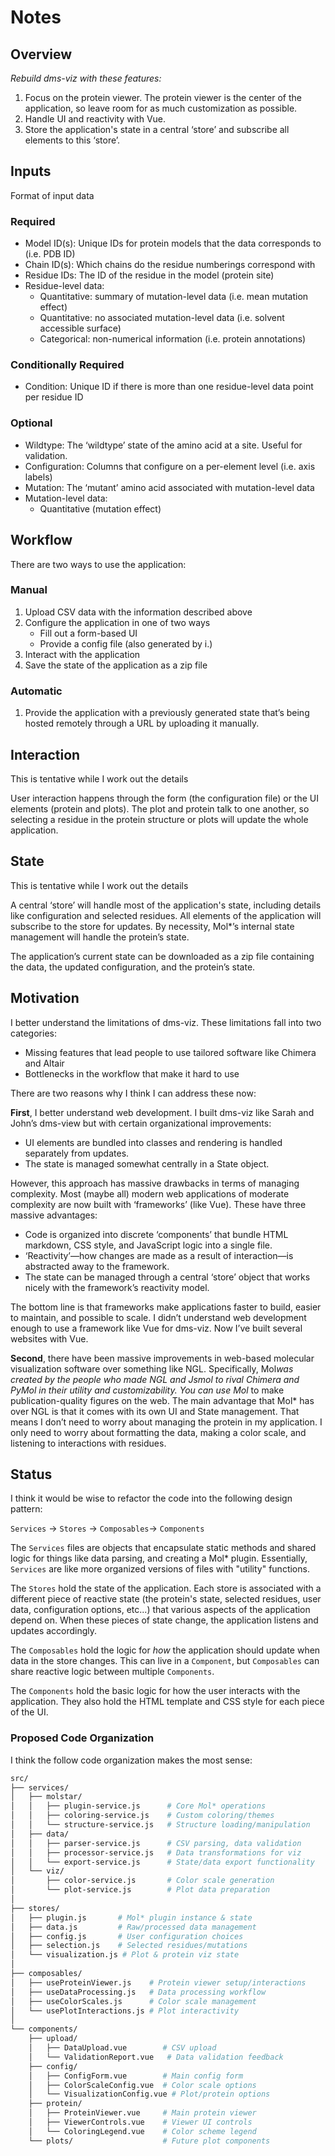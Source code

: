 # Notes

## Overview

_Rebuild dms-viz with these features:_

1. Focus on the protein viewer. The protein viewer is the center of the application, so leave room for as much customization as possible.
2. Handle UI and reactivity with Vue.
3. Store the application's state in a central ‘store’ and subscribe all elements to this ‘store’.

## Inputs

Format of input data

### Required

- Model ID(s): Unique IDs for protein models that the data corresponds to (i.e. PDB ID)
- Chain ID(s): Which chains do the residue numberings correspond with
- Residue IDs: The ID of the residue in the model (protein site)
- Residue-level data:
  - Quantitative: summary of mutation-level data (i.e. mean mutation effect)
  - Quantitative: no associated mutation-level data (i.e. solvent accessible surface)
  - Categorical: non-numerical information (i.e. protein annotations)

### Conditionally Required

- Condition: Unique ID if there is more than one residue-level data point per residue ID

### Optional

- Wildtype: The ‘wildtype’ state of the amino acid at a site. Useful for validation.
- Configuration: Columns that configure on a per-element level (i.e. axis labels)
- Mutation: The ‘mutant’ amino acid associated with mutation-level data
- Mutation-level data:
  - Quantitative (mutation effect)

## Workflow

There are two ways to use the application:

### Manual

1. Upload CSV data with the information described above
2. Configure the application in one of two ways
   - Fill out a form-based UI
   - Provide a config file (also generated by i.)
3. Interact with the application
4. Save the state of the application as a zip file

### Automatic

1. Provide the application with a previously generated state that’s being hosted remotely through a URL by uploading it manually.

## Interaction

This is tentative while I work out the details

User interaction happens through the form (the configuration file) or the UI elements (protein and plots). The plot and protein talk to one another, so selecting a residue in the protein structure or plots will update the whole application.

## State

This is tentative while I work out the details

A central ‘store’ will handle most of the application's state, including details like configuration and selected residues. All elements of the application will subscribe to the store for updates. By necessity, Mol\*’s internal state management will handle the protein’s state.

The application’s current state can be downloaded as a zip file containing the data, the updated configuration, and the protein’s state.

## Motivation

I better understand the limitations of dms-viz. These limitations fall into two categories:

- Missing features that lead people to use tailored software like Chimera and Altair
- Bottlenecks in the workflow that make it hard to use

There are two reasons why I think I can address these now:

**First**, I better understand web development. I built dms-viz like Sarah and John’s dms-view but with certain organizational improvements:

- UI elements are bundled into classes and rendering is handled separately from updates.
- The state is managed somewhat centrally in a State object.

However, this approach has massive drawbacks in terms of managing complexity. Most (maybe all) modern web applications of moderate complexity are now built with ‘frameworks’ (like Vue). These have three massive advantages:

- Code is organized into discrete ‘components’ that bundle HTML markdown, CSS style, and JavaScript logic into a single file.
- ‘Reactivity’—how changes are made as a result of interaction—is abstracted away to the framework.
- The state can be managed through a central ‘store’ object that works nicely with the framework’s reactivity model.

The bottom line is that frameworks make applications faster to build, easier to maintain, and possible to scale. I didn’t understand web development enough to use a framework like Vue for dms-viz. Now I’ve built several websites with Vue.

**Second**, there have been massive improvements in web-based molecular visualization software over something like NGL. Specifically, Mol*was created by the people who made NGL and Jsmol to rival Chimera and PyMol in their utility and customizability. You can use Mol* to make publication-quality figures on the web. The main advantage that Mol\* has over NGL is that it comes with its own UI and State management. That means I don’t need to worry about managing the protein in my application. I only need to worry about formatting the data, making a color scale, and listening to interactions with residues.

## Status

I think it would be wise to refactor the code into the following design pattern:

`Services` -> `Stores` -> `Composables`-> `Components`

The `Services` files are objects that encapsulate static methods and shared logic for things like data parsing, and creating a Mol\* plugin. Essentially, `Services` are like more organized versions of files with "utility" functions.

The `Stores` hold the state of the application. Each store is associated with a different piece of reactive state (the protein's state, selected residues, user data, configuration options, etc...) that various aspects of the application depend on. When these pieces of state change, the application listens and updates accordingly.

The `Composables` hold the logic for _how_ the application should update when data in the store changes. This can live in a `Component`, but `Composables` can share reactive logic between multiple `Components`.

The `Components` hold the basic logic for how the user interacts with the application. They also hold the HTML template and CSS style for each piece of the UI.

### Proposed Code Organization

I think the follow code organization makes the most sense:

```bash
src/
├── services/
│   ├── molstar/
│   │   ├── plugin-service.js      # Core Mol* operations
│   │   ├── coloring-service.js    # Custom coloring/themes
│   │   └── structure-service.js   # Structure loading/manipulation
│   ├── data/
│   │   ├── parser-service.js      # CSV parsing, data validation
│   │   ├── processor-service.js   # Data transformations for viz
│   │   └── export-service.js      # State/data export functionality
│   └── viz/
│       ├── color-service.js       # Color scale generation
│       └── plot-service.js        # Plot data preparation
│
├── stores/
│   ├── plugin.js       # Mol* plugin instance & state
│   ├── data.js         # Raw/processed data management
│   ├── config.js       # User configuration choices
│   ├── selection.js    # Selected residues/mutations
│   └── visualization.js # Plot & protein viz state
│
├── composables/
│   ├── useProteinViewer.js    # Protein viewer setup/interactions
│   ├── useDataProcessing.js   # Data processing workflow
│   ├── useColorScales.js      # Color scale management
│   └── usePlotInteractions.js # Plot interactivity
│
└── components/
    ├── upload/
    │   ├── DataUpload.vue        # CSV upload
    │   └── ValidationReport.vue   # Data validation feedback
    ├── config/
    │   ├── ConfigForm.vue        # Main config form
    │   ├── ColorScaleConfig.vue  # Color scale options
    │   └── VisualizationConfig.vue # Plot/protein options
    ├── protein/
    │   ├── ProteinViewer.vue     # Main protein viewer
    │   ├── ViewerControls.vue    # Viewer UI controls
    │   └── ColoringLegend.vue    # Color scheme legend
    └── plots/                    # Future plot components
```
